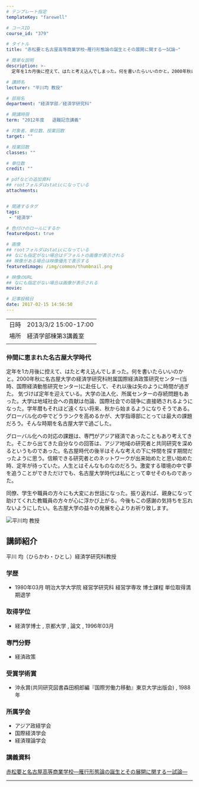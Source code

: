 ```yaml
---
# テンプレート指定
templateKey: "farewell"

# コースID
course_id: "379"

# タイトル
title: "赤松要と名古屋高等商業学校—雁行形態論の誕生とその展開に関する一試論—"

# 簡単な説明
description: >-
  定年を1カ月後に控えて、はたと考え込んでしまった。何を書いたらいいのかと。2000年秋に名古屋大学の経済学研究科附属国際経済政策研究センター(当時、国際経済動態研究センター)に赴任して、それ以後は矢のように時間が過ぎた。 気づけば定年を迎えている。大学の法人化、所属センターの存続問題もあった。大学は地域社会への貢献は勿論、国際社会での競争に直接晒されるようになった。学年暦もそれほど遠くない将来 ....

# 講師名
lecturer: "平川均 教授"

# 部局名
department: "経済学部／経済学研究科"

# 開講時限
term: "2012年度	退職記念講義"

# 対象者、単位数、授業回数
target: ""

# 授業回数
classes: ""

# 単位数
credit: ""

# pdfなどの追加資料
## rootフォルダはstaticになっている
attachments:


# 関連するタグ
tags:
 - "経済学"

# 色付けのロールにするか
featuredpost: true

# 画像
## rootフォルダはstaticになっている
## なにも指定がない場合はデフォルトの画像が表示される
## 映像がある場合は映像優先で表示する
featuredimage: /img/common/thumbnail.png

# 映像のURL
## なにも指定がない場合は画像が表示される
movie: 

# 記事投稿日
date: 2017-02-15 14:56:50
---
```


|   |   |
|---|---|
| 日時 | 2013/3/2  15:00-17:00 |
| 場所 | 経済学部棟第3講義室 |
|   |   |


### 仲間に恵まれた名古屋大学時代

定年を1カ月後に控えて、はたと考え込んでしまった。何を書いたらいいのかと。2000年秋に名古屋大学の経済学研究科附属国際経済政策研究センター(当時、国際経済動態研究センター)に赴任して、それ以後は矢のように時間が過ぎた。 気づけば定年を迎えている。大学の法人化、所属センターの存続問題もあった。大学は地域社会への貢献は勿論、国際社会での競争に直接晒されるようになった。学年暦もそれほど遠くない将来、秋から始まるようになりそうである。グローバル化の中でどうランクを高めるかが、大学指導部にとっては最大の課題だろう。そんな時期を名古屋大学で過ごした。

グローバル化への対応の課題は、専門がアジア経済であったこともあり考えてきた。そこから出てきた自分なりの回答は、アジア地域の研究者と共同研究を深めるというものであった。名古屋時代の後半はそんな考えの下に仲間を探す期間だったように思う。信頼できる研究者とのネットワークが出来始めたと思い始めた時、定年が待っていた。人生とはそんなものなのだろう。激変する環境の中で夢を追うことができただけでも、名古屋大学時代は私にとって幸せそのものであった。

同僚、学生や職員の方々にも大変にお世話になった。振り返れば、親身になって助けてくれた教職員の方々が心に浮かび上がる。今後もこの感謝の気持ちを忘れないようにしたい。名古屋大学の益々の発展を心よりお祈り致します。



![平川均 教授](https://ocw.nagoya-u.jp/files/379/s_H24hirakawa_facephoto.jpg) 
## 講師紹介

平川 均（ひらかわ・ひとし）経済学研究科教授

### 学歴

* 1980年03月 明治大学大学院 経営学研究科 経営学専攻 博士課程 単位取得満期退学

### 取得学位

* 経済学博士 , 京都大学 , 論文 , 1996年03月

### 専門分野

* 経済政策

### 受賞学術賞

* 沖永賞(共同研究図書森田桐郎編『国際労働力移動』東京大学出版会) , 1988年

### 所属学会

* アジア政経学会
* 国際経済学会
* 経済理論学会


### 講義資料

[赤松要と名古屋高等商業学校—雁行形態論の誕生とその展開に関する一試論—](https://ocw.nagoya-u.jp/files/379/H24hirakawa_last.pdf) 

-----